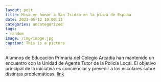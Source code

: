 ```yaml
---
layout: post
title: Misa en honor a San Isidro en la plaza de España
date: 2021-05-12 10:00:13
categories: uncategorized
tags:
- random
image: /img/image.jpg
caption: This is a picture
---
```

Alumnos de Educación Primaria del Colegio Arcadia han mantenido un encuentro con la Unidad de Agente Tutor de la Policía Local. El objetivo principal de la iniciativa es concienciar y prevenir a los escolares sobre distintas problemáticas.  [link](https://www.ayto-villacanada.es/tu-ayuntamiento/misa-en-honor-a-san-isidro-en-la-plaza-de-espana/)
